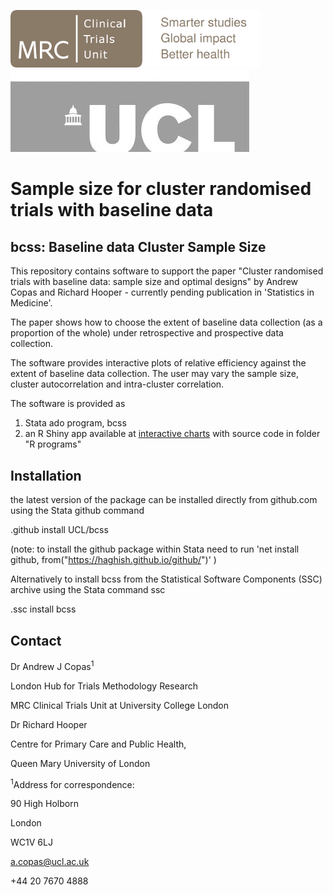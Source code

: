 <a href ="https://www.ctu.mrc.ac.uk/"><img src="mrcctu.png" width="400"/> </a> <a href ="https://www.ucl.ac.uk/"><img src="uclimages.jpg" /></a>


# Sample size for cluster randomised trials with baseline data
## bcss: Baseline data Cluster Sample Size
This repository contains software to support the paper "Cluster randomised trials with baseline data: sample size and optimal designs" by Andrew Copas and Richard Hooper  - currently pending publication in 'Statistics in Medicine'. 

The paper shows how to choose the extent of baseline data collection (as a proportion of the whole) under retrospective and prospective data collection.

The software provides interactive plots of relative efficiency against the extent of baseline data collection. The user may vary the sample size, cluster autocorrelation and intra-cluster correlation.

The software is provided as 

1. Stata ado program, bcss   
2. an R Shiny app available at [interactive charts](https://kmcgrath.shinyapps.io/Rprograms) with source code in folder "R programs"  

## Installation

the latest version of the package can be installed directly from github.com  using the Stata github command   

.github  install UCL/bcss

(note: to install the github package within Stata need to run
'net install github, from("https://haghish.github.io/github/")' )

Alternatively to install bcss 
from the Statistical Software Components (SSC) archive using the Stata command ssc

.ssc install bcss


## Contact 

Dr Andrew J Copas<sup>1</sup>

London Hub for Trials Methodology Research

MRC Clinical Trials Unit at University College London

Dr Richard Hooper

Centre for Primary Care and Public Health,

Queen Mary University of London

<sup>1</sup>Address for correspondence:

90 High Holborn

London

WC1V 6LJ

a.copas@ucl.ac.uk

+44 20 7670 4888
